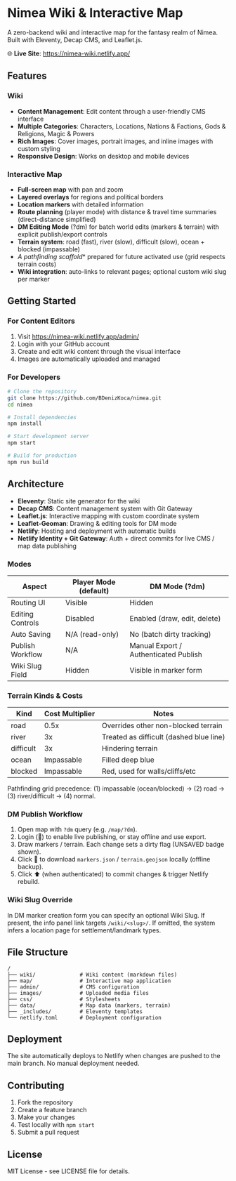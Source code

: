 # Nimea Wiki & Interactive Map

A zero-backend wiki and interactive map for the fantasy realm of Nimea. Built with Eleventy, Decap CMS, and Leaflet.js.

🌐 **Live Site**: https://nimea-wiki.netlify.app/

## Features

### Wiki
- **Content Management**: Edit content through a user-friendly CMS interface
- **Multiple Categories**: Characters, Locations, Nations & Factions, Gods & Religions, Magic & Powers
- **Rich Images**: Cover images, portrait images, and inline images with custom styling
- **Responsive Design**: Works on desktop and mobile devices

### Interactive Map
- **Full-screen map** with pan and zoom
- **Layered overlays** for regions and political borders
- **Location markers** with detailed information
- **Route planning** (player mode) with distance & travel time summaries (direct-distance simplified)
- **DM Editing Mode** (?dm) for batch world edits (markers & terrain) with explicit publish/export controls
- **Terrain system**: road (fast), river (slow), difficult (slow), ocean + blocked (impassable)
- **A* pathfinding scaffold** prepared for future activated use (grid respects terrain costs)
- **Wiki integration**: auto-links to relevant pages; optional custom wiki slug per marker

## Getting Started

### For Content Editors

1. Visit https://nimea-wiki.netlify.app/admin/
2. Login with your GitHub account
3. Create and edit wiki content through the visual interface
4. Images are automatically uploaded and managed

### For Developers

```bash
# Clone the repository
git clone https://github.com/BDenizKoca/nimea.git
cd nimea

# Install dependencies
npm install

# Start development server
npm start

# Build for production
npm run build
```

## Architecture

- **Eleventy**: Static site generator for the wiki
- **Decap CMS**: Content management system with Git Gateway
- **Leaflet.js**: Interactive mapping with custom coordinate system
- **Leaflet-Geoman**: Drawing & editing tools for DM mode
- **Netlify**: Hosting and deployment with automatic builds
- **Netlify Identity + Git Gateway**: Auth + direct commits for live CMS / map data publishing
  
### Modes

| Aspect            | Player Mode (default) | DM Mode (?dm) |
|-------------------|-----------------------|---------------|
| Routing UI        | Visible                | Hidden        |
| Editing Controls  | Disabled               | Enabled (draw, edit, delete) |
| Auto Saving       | N/A (read-only)        | No (batch dirty tracking) |
| Publish Workflow  | N/A                    | Manual Export / Authenticated Publish |
| Wiki Slug Field   | Hidden                 | Visible in marker form |

### Terrain Kinds & Costs

| Kind      | Cost Multiplier | Notes                                     |
|-----------|-----------------|-------------------------------------------|
| road      | 0.5x            | Overrides other non-blocked terrain       |
| river     | 3x              | Treated as difficult (dashed blue line)   |
| difficult | 3x              | Hindering terrain                         |
| ocean     | Impassable      | Filled deep blue                          |
| blocked   | Impassable      | Red, used for walls/cliffs/etc            |

Pathfinding grid precedence: (1) impassable (ocean/blocked) → (2) road → (3) river/difficult → (4) normal.

### DM Publish Workflow

1. Open map with `?dm` query (e.g. `/map/?dm`).
2. Login (👤) to enable live publishing, or stay offline and use export.
3. Draw markers / terrain. Each change sets a dirty flag (UNSAVED badge shown).
4. Click 💾 to download `markers.json` / `terrain.geojson` locally (offline backup).
5. Click ⬆️ (when authenticated) to commit changes & trigger Netlify rebuild.

### Wiki Slug Override

In DM marker creation form you can specify an optional Wiki Slug. If present, the info panel link targets `/wiki/<slug>/`. If omitted, the system infers a location page for settlement/landmark types.

## File Structure

```
/
├── wiki/              # Wiki content (markdown files)
├── map/               # Interactive map application
├── admin/             # CMS configuration
├── images/            # Uploaded media files
├── css/               # Stylesheets
├── data/              # Map data (markers, terrain)
├── _includes/         # Eleventy templates
└── netlify.toml       # Deployment configuration
```

## Deployment

The site automatically deploys to Netlify when changes are pushed to the main branch. No manual deployment needed.

## Contributing

1. Fork the repository
2. Create a feature branch
3. Make your changes
4. Test locally with `npm start`
5. Submit a pull request

## License

MIT License - see LICENSE file for details.